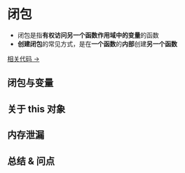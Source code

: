 # 闭包

- 闭包是指**有权访问另一个函数作用域中的变量**的函数
- **创建闭包**的常见方式，是在**一个函数**的**内部**创建**另一个函数**

<a href="" target="_blank">相关代码 →</a>

## 闭包与变量

## 关于 this 对象

## 内存泄漏

## 总结 & 问点
